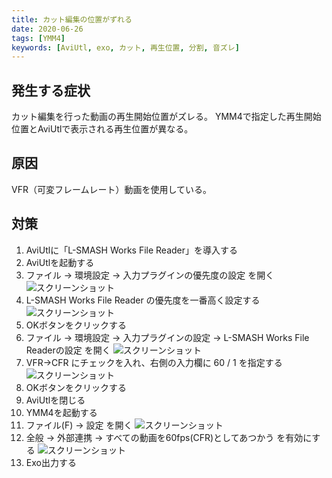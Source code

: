 ```yaml
---
title: カット編集の位置がずれる
date: 2020-06-26
tags: [YMM4]
keywords: [AviUtl, exo, カット, 再生位置, 分割, 音ズレ]
---
```

## 発生する症状
カット編集を行った動画の再生開始位置がズレる。
YMM4で指定した再生開始位置とAviUtlで表示される再生位置が異なる。

## 原因
VFR（可変フレームレート）動画を使用している。

## 対策
1. AviUtlに「L-SMASH Works File Reader」を導入する
1. AviUtlを起動する
1. ファイル → 環境設定 → 入力プラグインの優先度の設定 を開く
![スクリーンショット](カット編集の位置がずれる1.png)
1. L-SMASH Works File Reader の優先度を一番高く設定する
![スクリーンショット](カット編集の位置がずれる2.png)
1. OKボタンをクリックする
1. ファイル → 環境設定 → 入力プラグインの設定 → L-SMASH Works File Readerの設定 を開く
![スクリーンショット](カット編集の位置がずれる3.png)
1. VFR->CFR にチェックを入れ、右側の入力欄に 60 / 1 を指定する
![スクリーンショット](カット編集の位置がずれる4.png)
1. OKボタンをクリックする
1. AviUtlを閉じる
1. YMM4を起動する
1. ファイル(F) → 設定 を開く
![スクリーンショット](カット編集の位置がずれる5.png)
1. 全般 → 外部連携 → すべての動画を60fps(CFR)としてあつかう を有効にする
![スクリーンショット](カット編集の位置がずれる6.png)
1. Exo出力する